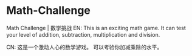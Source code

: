 # Math-Challenge
Math Challenge | 数学挑战
EN:
This is an exciting math game.
It can test your level of addition, subtraction, multiplication and division.

CN:
这是一个激动人心的数学游戏。
可以考验你加减乘除的水平。

